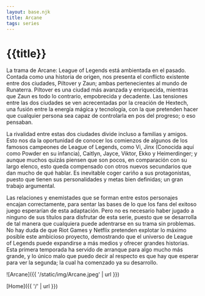 ```yaml
---
layout: base.njk
title: Arcane
tags: series
---
```


# {{title}}

La trama de Arcane: League of Legends está ambientada en el pasado. Contada como una historia de origen, nos presenta el conflicto existente entre dos ciudades,  Piltover y Zaun; ambas pertenecientes al mundo de Runaterra. Piltover es una ciudad más avanzada y enriquecida, mientras que Zaun es todo lo contrario, empobrecida y decadente. Las tensiones entre las dos ciudades se ven acrecentadas por la creación de Hextech, una fusión entre la energía mágica y tecnología, con la que pretenden hacer que cualquier persona sea capaz de controlarla en pos del progreso; o eso pensaban.

La rivalidad entre estas dos ciudades divide incluso a familias y amigos. Esto nos da la oportunidad de conocer los comienzos de algunos de los famosos campeones de League of Legends, como Vi, Jinx (Conocida aquí como Powder en su infancia), Caitlyn, Jayce, Viktor, Ekko y Heimerdinger; y aunque muchos quizás piensen que son pocos, en comparación con su largo elenco, esto queda compensado con otros nuevos secundarios que dan mucho de qué hablar. Es inevitable coger cariño a sus protagonistas, puesto que tienen sus personalidades y metas bien definidas; un gran trabajo argumental.

Las relaciones y enemistades que se forman entre estos personajes encajan correctamente, para sentar las bases de lo que los fans del exitoso juego esperarían de esta adaptación. Pero no es necesario haber jugado a ninguno de sus títulos para disfrutar de esta serie, puesto que se desarrolla de tal manera que cualquiera puede adentrarse en su trama sin problemas. No hay duda de que Riot Games y Netflix pretenden explotar lo máximo posible este ambicioso proyecto, demostrando que el universo de League of Legends puede expandirse a más medios y ofrecer grandes historias. Esta primera temporada ha servido de arranque para algo mucho más grande, y lo único malo que puedo decir al respecto es que hay que esperar para ver la segunda; la cual ha comenzado ya su desarrollo.



![Arcane]({{ '/static/img/Arcane.jpeg' | url }})

[Home]({{ '/' | url }})
